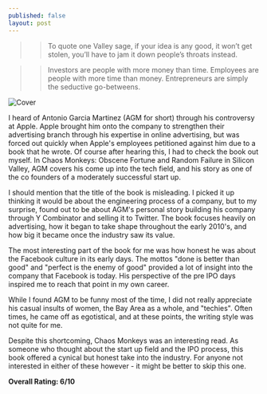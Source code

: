 ```yaml
---
published: false
layout: post
---
```


>> To quote one Valley sage, if your idea is any good, it won’t get stolen, you’ll have to jam it down people’s throats instead.

>> Investors are people with more money than time. Employees are people with more time than money. Entrepreneurs are simply the seductive go-betweens.

![Cover](https://external-content.duckduckgo.com/iu/?u=http%3A%2F%2Fknowledge.wharton.upenn.edu%2Fwp-content%2Fuploads%2F2016%2F07%2FChaos-Monkeys-copy.jpg&f=1&nofb=1)

I heard of Antonio Garcia Martinez (AGM for short) through his controversy at Apple. Apple brought him onto the company to strengthen their advertising branch through his expertise in online advertising, but was forced out quickly when Apple's employees petitioned against him due to a book that he wrote. Of course after hearing this, I had to check the book out myself. In Chaos Monkeys: Obscene Fortune and Random Failure in Silicon Valley, AGM covers his come up into the tech field, and his story as one of the co founders of a moderately successful start up.

I should mention that the title of the book is misleading. I picked it up thinking it would be about the engineering process of a company, but to my surprise, found out to be about AGM's personal story building his company through Y Combinator and selling it to Twitter. The book focuses heavily on advertising, how it began to take shape throughout the early 2010's, and how big it became once the industry saw its value.

The most interesting part of the book for me was how honest he was about the Facebook culture in its early days. The mottos "done is better than good" and "perfect is the enemy of good" provided a lot of insight into the company that Facebook is today. His perspective of the pre IPO days inspired me to reach that point in my own career.

While I found AGM to be funny most of the time, I did not really appreciate his casual insults of women, the Bay Area as a whole, and "techies". Often times, he came off as egotistical, and at these points, the writing style was not quite for me.

Despite this shortcoming, Chaos Monkeys was an interesting read. As someone who thought about the start up field and the IPO process, this book offered a cynical but honest take into the industry. For anyone not interested in either of these however - it might be better to skip this one.

**Overall Rating: 6/10**
